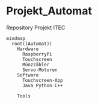 # Projekt_Automat
Repository Projekt ITEC
```mermaid
mindmap
  root((Automat))
    Hardware
      RaspberryPi
      Touchscreen
      Münzzähler
      Servo-Motoren
    Software
      Touchscreen-App
      Java Python C++
      
    Tools

```
   

